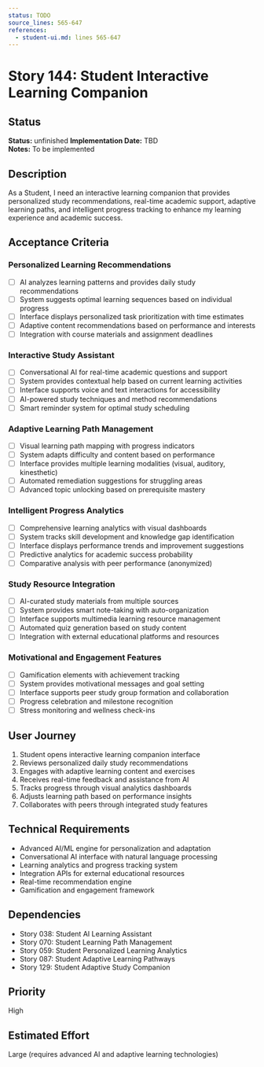 ```yaml
---
status: TODO
source_lines: 565-647
references:
  - student-ui.md: lines 565-647
---
```

# Story 144: Student Interactive Learning Companion

## Status
**Status:** unfinished
**Implementation Date:** TBD  
**Notes:** To be implemented

## Description
As a Student, I need an interactive learning companion that provides personalized study recommendations, real-time academic support, adaptive learning paths, and intelligent progress tracking to enhance my learning experience and academic success.

## Acceptance Criteria

### Personalized Learning Recommendations
- [ ] AI analyzes learning patterns and provides daily study recommendations
- [ ] System suggests optimal learning sequences based on individual progress
- [ ] Interface displays personalized task prioritization with time estimates
- [ ] Adaptive content recommendations based on performance and interests
- [ ] Integration with course materials and assignment deadlines

### Interactive Study Assistant
- [ ] Conversational AI for real-time academic questions and support
- [ ] System provides contextual help based on current learning activities
- [ ] Interface supports voice and text interactions for accessibility
- [ ] AI-powered study techniques and method recommendations
- [ ] Smart reminder system for optimal study scheduling

### Adaptive Learning Path Management
- [ ] Visual learning path mapping with progress indicators
- [ ] System adapts difficulty and content based on performance
- [ ] Interface provides multiple learning modalities (visual, auditory, kinesthetic)
- [ ] Automated remediation suggestions for struggling areas
- [ ] Advanced topic unlocking based on prerequisite mastery

### Intelligent Progress Analytics
- [ ] Comprehensive learning analytics with visual dashboards
- [ ] System tracks skill development and knowledge gap identification
- [ ] Interface displays performance trends and improvement suggestions
- [ ] Predictive analytics for academic success probability
- [ ] Comparative analysis with peer performance (anonymized)

### Study Resource Integration
- [ ] AI-curated study materials from multiple sources
- [ ] System provides smart note-taking with auto-organization
- [ ] Interface supports multimedia learning resource management
- [ ] Automated quiz generation based on study content
- [ ] Integration with external educational platforms and resources

### Motivational and Engagement Features
- [ ] Gamification elements with achievement tracking
- [ ] System provides motivational messages and goal setting
- [ ] Interface supports peer study group formation and collaboration
- [ ] Progress celebration and milestone recognition
- [ ] Stress monitoring and wellness check-ins

## User Journey
1. Student opens interactive learning companion interface
2. Reviews personalized daily study recommendations
3. Engages with adaptive learning content and exercises
4. Receives real-time feedback and assistance from AI
5. Tracks progress through visual analytics dashboards
6. Adjusts learning path based on performance insights
7. Collaborates with peers through integrated study features

## Technical Requirements
- Advanced AI/ML engine for personalization and adaptation
- Conversational AI interface with natural language processing
- Learning analytics and progress tracking system
- Integration APIs for external educational resources
- Real-time recommendation engine
- Gamification and engagement framework

## Dependencies
- Story 038: Student AI Learning Assistant
- Story 070: Student Learning Path Management
- Story 059: Student Personalized Learning Analytics
- Story 087: Student Adaptive Learning Pathways
- Story 129: Student Adaptive Study Companion

## Priority
High

## Estimated Effort
Large (requires advanced AI and adaptive learning technologies)
